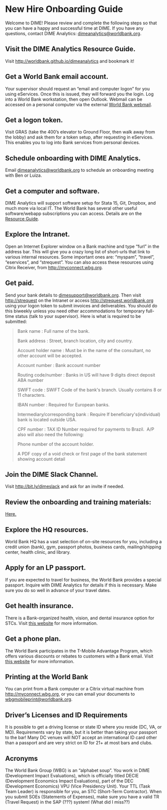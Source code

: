# New Hire Onboarding Guide

Welcome to DIME! Please review and complete the following steps so that you can have a happy and successful time at DIME. If you have any questions, contact DIME Analytics: [dimeanalytics@worldbank.org](mailto:dimeanalytics@worldbank.org).

## Visit the DIME Analytics Resource Guide.

​​Visit <http://worldbank.github.io/dimeanalytics> and bookmark it!

## Get a World Bank email account.

​​Your supervisor should request an “email and computer logon” for you using eServices. Once this is issued, they will forward you the login. Log into a World Bank workstation, then open Outlook. Webmail can be accessed on a personal computer via the external [World Bank webmail](https://webmail.worldbank.org/).

## Get a logon token.

​​Visit GRAS (take the 400’s elevator to Ground Floor, then walk away from the lobby) and ask them for a token setup, after requesting in eServices. This enables you to log into Bank services from personal devices.

## Schedule onboarding with DIME Analytics.

​​Email [dimeanalytics@worldbank.org](mailto:dimeanalytics@worldbank.org) to schedule an onboarding meeting with Ben or Luiza.

## Get a computer and software.

​​DIME Analytics will support software setup for Stata 15, Git, Dropbox, and much more via local IT. The World Bank has several other useful software/webapp subscriptions you can access. Details are on the [Resource Guide](http://worldbank.github.io/dimeanalytics).

## Explore the Intranet.

​​Open an Internet Explorer window on a Bank machine and type “furl” in the address bar. This will give you a crazy long list of short-urls that link to various internal resources. Some important ones are: “myspam”, “travel”, “eservices”, and “strequest”. You can also access these resources using Citrix Receiver, from <http://myconnect.wbg.org>.

## Get paid.

​​Send your bank details to [dimesupport@worldbank.org](mailto:dimesupport@worldbank.org). Then visit <http://strequest> on the Intranet or access <http://strequest.worldbank.org> using your logon token to submit invoices and deliverables. You should do this biweekly unless you need other accommodations for temporary full-time status (talk to your supervisor). Here is what is required to be submitted:
​
> Bank name : Full name of the bank.​
>
> Bank address : Street, branch location, city and country.
>
> Account holder name : Must be in the name of the consultant, no other account will be accepted.
>
> Account number : Bank account number
>
> Routing code/number : Banks in US will have 9 digits direct deposit ABA number
>
> SWIFT code : SWIFT Code of the bank's branch. Usually contains 8 or 11 characters.
>
> IBAN number : Required for European banks.
>
> Intermediary/corresponding bank : Require If beneficiary's(individual) bank is located outside USA.
>
> CPF number : TAX ID Number required for payments to Brazil.
>​​
> ​​A/P also will also need the following:
>
> ​​Phone number of the account holder.
>
> ​A PDF copy of a void check or first page of the bank statement showing account detail

## Join the DIME Slack Channel.
​​Visit <http://bit.ly/dimeslack> and ask for an invite if needed.

## Review the onboarding and training materials:
[Here.](https://showcase.dropbox.com/s/DIME-RA-Onboarding-Materials-VKuivyxUNY812HXofgr5t)

## Explore the HQ resources.
​​World Bank HQ has a vast selection of on-site resources for you, including a credit union (bank), gym, passport photos, business cards, mailing/shipping center, health clinic, and library.

## Apply for an LP passport.
​​If you are expected to travel for business, the World Bank provides a special passport. Inquire with DIME Analytics for details if this is necessary. Make sure you do so well in advance of your travel dates.

## Get health insurance.
​​There is a Bank-organized health, vision, and dental insurance option for STCs. Visit [this website](http://worldbank.benelist.com/welcome_en.aspx) for more information.

## Get a phone plan.
The World Bank participates in the T-Mobile Advantage Program,
which offers various discounts or rebates to customers with a Bank email.
Visit [this website](https://validate.t-mobile.com/employee-discount) for more information.

## Printing at the World Bank
​​You can print from a Bank computer or a Citrix virtual machine from <http://myconnect.wbg.org>, or you can email your documents to wbgmobileprint@worldbank.org.

## Driver’s Licenses and ID Requirements
​​It is possible to get a driving license or state ID where you reside (DC, VA, or MD). Requirements vary by state, but it is better than taking your passport to the bar! Many DC venues will NOT accept an international ID card other than a passport and are very strict on ID for 21+ at most bars and clubs.

## Acronyms
​​The World Bank Group (WBG) is an “alphabet soup”. You work in DIME (Development Impact Evaluations), which is officially titled DECIE (Development Economics Impact Evaluations), part of the DEC (Development Economics) VPU (Vice Presidency Unit). Your TTL (Task Team Leader) is responsible for you, an STC (Short-Term Contractor). When you submit SOEs (Statements of Expenses), make sure you have a valid TR (Travel Request) in the SAP (???) system!
​​(What did I miss??)
